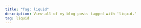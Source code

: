 ```yaml
---
title: "Tag: liquid"
description: View all of my blog posts tagged with 'liquid.'
tag: liquid
---
```

